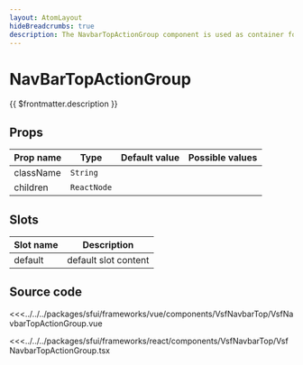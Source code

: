 ```yaml
---
layout: AtomLayout
hideBreadcrumbs: true
description: The NavbarTopActionGroup component is used as container for navigation in NavbarTop component.
---
```

# NavBarTopActionGroup

{{ $frontmatter.description }}
<!-- react -->
## Props

|    Prop name          |    Type          |      Default value    |     Possible values             |
|-----------------------|----------------- |---------------        |---------------------------------|
|       className      |       `String`    |                     |                       |
|       children       |       `ReactNode` |                     |                       |

<!-- end react -->


<!-- vue -->

## Slots

| Slot name          |            Description                    |
| ---------          | -----------------------------------       |
|    default         |    default slot content                   |  


<!-- end vue -->

## Source code

<!-- vue -->
<<<../../../packages/sfui/frameworks/vue/components/VsfNavbarTop/VsfNavbarTopActionGroup.vue
<!-- end vue -->
<!-- react -->
<<<../../../packages/sfui/frameworks/react/components/VsfNavbarTop/VsfNavbarTopActionGroup.tsx
<!-- end react -->
